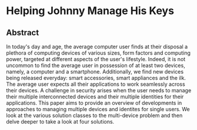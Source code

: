 # Helping Johnny Manage His Keys

## Abstract

In today's day and age, the average computer user finds at their disposal a plethora of computing devices of various sizes, form factors and computing power, targeted at different aspects of the user's lifestyle. Indeed, it is not uncommon to find the average user in possession of at least two devices, namely, a computer and a smartphone. Additionally, we find new devices being released everyday: smart accessories, smart appliances and the ilk. The average user expects all their applications to work seamlessly across their devices. A challenge in security arises when the user needs to manage their multiple interconnected devices and their multiple identities for their applications.
This paper aims to provide an overview of developments in approaches to managing multiple devices and identites for single users. We look at the various solution classes to the multi-device problem and then delve deeper to take a look at four solutions.


